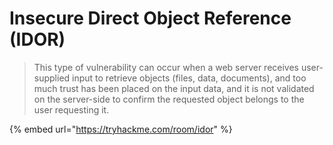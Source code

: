 # Insecure Direct Object Reference (IDOR)

> This type of vulnerability can occur when a web server receives user-supplied input to retrieve objects (files, data, documents), and too much trust has been placed on the input data, and it is not validated on the server-side to confirm the requested object belongs to the user requesting it.

{% embed url="https://tryhackme.com/room/idor" %}
